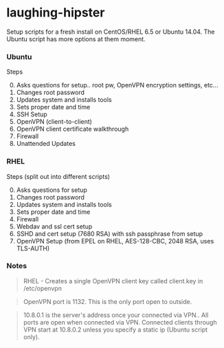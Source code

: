 laughing-hipster
================

Setup scripts for a fresh install on CentOS/RHEL 6.5 or Ubuntu 14.04.
The Ubuntu script has more options at them moment.

### Ubuntu
Steps

0. Asks questions for setup.. root pw, OpenVPN encryption settings, etc...
1. Changes root password
2. Updates system and installs tools
3. Sets proper date and time
4. SSH Setup
5. OpenVPN (client-to-client)
6. OpenVPN client certificate walkthrough
7. Firewall
8. Unattended Updates

### RHEL
Steps (split out into different scripts)

0. Asks questions for setup
1. Changes root password
2. Updates system and installs tools
3. Sets proper date and time
4. Firewall
5. Webdav and ssl cert setup
6. SSHD and cert setup (7680 RSA) with ssh passphrase from setup
7. OpenVPN Setup (from EPEL on RHEL, AES-128-CBC, 2048 RSA, uses TLS-AUTH)

### Notes
> RHEL - Creates a single OpenVPN client key called client.key in /etc/openvpn

> OpenVPN port is 1132. This is the only port open to outside.

> 10.8.0.1 is the server's address once your connected via VPN.. All ports are open when connected via VPN.
> Connected clients through VPN start at 10.8.0.2 unless you specify a static ip (Ubuntu script only).

